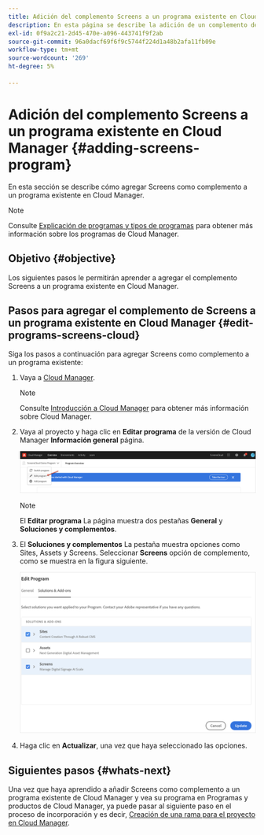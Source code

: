```yaml
---
title: Adición del complemento Screens a un programa existente en Cloud Manager
description: En esta página se describe la adición de un complemento de Pantallas a un programa existente en Cloud Manager para Pantallas as a Cloud Service.
exl-id: 0f9a2c21-2d45-470e-a096-443741f9f2ab
source-git-commit: 96a0dacf69f6f9c5744f224d1a48b2afa11fb09e
workflow-type: tm+mt
source-wordcount: '269'
ht-degree: 5%

---
```


# Adición del complemento Screens a un programa existente en Cloud Manager {#adding-screens-program}

En esta sección se describe cómo agregar Screens como complemento a un programa existente en Cloud Manager.

>[!NOTE]
>Consulte [Explicación de programas y tipos de programas](https://experienceleague.adobe.com/docs/experience-manager-cloud-service/onboarding/getting-access/understand-program-types.html?lang=en) para obtener más información sobre los programas de Cloud Manager.

## Objetivo {#objective}

Los siguientes pasos le permitirán aprender a agregar el complemento Screens a un programa existente en Cloud Manager.

## Pasos para agregar el complemento de Screens a un programa existente en Cloud Manager {#edit-programs-screens-cloud}

Siga los pasos a continuación para agregar Screens como complemento a un programa existente:

1. Vaya a [Cloud Manager](https://my.cloudmanager.adobe.com/).

   >[!NOTE]
   >Consulte [Introducción a Cloud Manager](https://experienceleague.adobe.com/docs/experience-manager-cloud-service/onboarding/onboarding-concepts/cloud-manager-introduction.html?lang=es?lang=es) para obtener más información sobre Cloud Manager.

1. Vaya al proyecto y haga clic en **Editar programa** de la versión de Cloud Manager **Información general** página.

   ![imagen](/help/screens-cloud/assets/onboarding/add-onexisting1.png)

   >[!NOTE]
   >El **Editar programa** La página muestra dos pestañas **General** y **Soluciones y complementos**.

1. El **Soluciones y complementos** La pestaña muestra opciones como Sites, Assets y Screens. Seleccionar **Screens** opción de complemento, como se muestra en la figura siguiente.

   ![imagen](/help/screens-cloud/assets/onboarding/add-onexisting2.png)

1. Haga clic en **Actualizar**, una vez que haya seleccionado las opciones.

## Siguientes pasos {#whats-next}

Una vez que haya aprendido a añadir Screens como complemento a un programa existente de Cloud Manager y vea su programa en Programas y productos de Cloud Manager, ya puede pasar al siguiente paso en el proceso de incorporación y es decir, [Creación de una rama para el proyecto en Cloud Manager](/help/screens-cloud/onboarding-screens-cloud/creating-a-branch.md).
